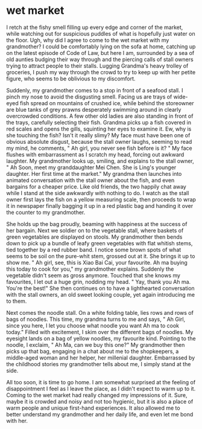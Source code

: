 # wet market

I retch at the fishy smell filling up every edge and corner of the market, while watching out for suspicious puddles of what is hopefully just water on the floor. Ugh, why did I agree to come to the wet market with my grandmother? I could be comfortably lying on the sofa at home, catching up on the latest episode of Code of Law, but here I am, surrounded by a sea of old aunties budging their way through and the piercing calls of stall owners trying to attract people to their stalls. Lugging Grandma's heavy trolley of groceries, I push my way through the crowd to try to keep up with her petite figure, who seems to be oblivious to my discomfort.

Suddenly, my grandmother comes to a stop in front of a seafood stall. I pinch my nose to avoid the disgusting smell. Facing us are trays of wide-eyed fish spread on mountains of crushed ice, while behind the storeowner are blue tanks of grey prawns desperately swimming around in clearly overcrowded conditions. A few other old ladies are also standing in front of the trays, carefully selecting their fish. Grandma picks up a fish covered in red scales and opens the gills, squinting her eyes to examine it. Ew, why is she touching the fish? Isn't it really slimy?  My face must have been one of obvious absolute disgust, because the stall owner laughs, seeming to read my mind, he comments, " Ah girl, you never see fish before is it? " My face flushes with embarrassment as I scratch my head, forcing out awkward laughter. My grandmother looks up, smiling, and explains to the stall owner, " Ah Soon, meet my granddaughter Mei Chen. She is Ling's younger daughter. Her first time at the market." My grandma then launches into animated conversation with the stall owner about the fish, and even bargains for a cheaper price. Like old friends, the two happily chat away while I stand at the side awkwardly with nothing to do. I watch as the stall owner first lays the fish on a yellow measuring scale, then proceeds to wrap it in newspaper finally bagging it up in a red plastic bag and handing it over the counter to my grandmother. 

She holds up the bag proudly, beaming with happiness at the success of her bargain. Next we soldier on to the vegetable stall, where baskets of green vegetables are displayed on stools. My grandmother then bends down to pick up a bundle of leafy green vegetables with flat whitish stems, tied together by a red rubber band. I notice some brown spots of what seems to be soil on the pure-whit stem, grossed out at it. She brings it up to show me. " Ah girl, see, this is Xiao Bai Cai, your favourite. Ah ma buying this today to cook for you," my grandmother explains. Suddenly the vegetable didn't seem as gross anymore. Touched that she knows my favourites, I let out a huge grin, nodding my head. " Yay, thank you Ah ma. You're the best!" She then continues on to have a lighthearted conversation with the stall owners, an old sweet looking couple, yet again introducing me to them.

Next comes the noodle stall. On a white folding table, lies rows and rows of bags of noodles. This time, my grandma turns to me and says, " Ah Girl, since you here, I let you choose what noodle you want Ah ma to cook today." Filled with excitement, I skim over the different bags of noodles. My eyesight lands on a bag of yellow noodles, my favourite kind. Pointing to the noodle, I exclaim, " Ah Ma, can we buy this one?" My grandmother then picks up that bag, engaging in a chat about me to the shopkeepers, a middle-aged woman and her helper, her millenial daughter. Embarrassed by the childhood stories my grandmother tells about me, I simply stand at the side. 

All too soon, it is time to go home. I am somewhat surprised at the feeling of disappointment I feel as I leave the place, as I didn't expect to warm up to it. Coming to the wet market had really changed my impressions of it. Sure, maybe it is crowded and noisy and not too hygienic, but it is also a place of warm people and unique first-hand experiences. It also allowed me to better understand my grandmother and her daily life, and even let me bond with her. 
